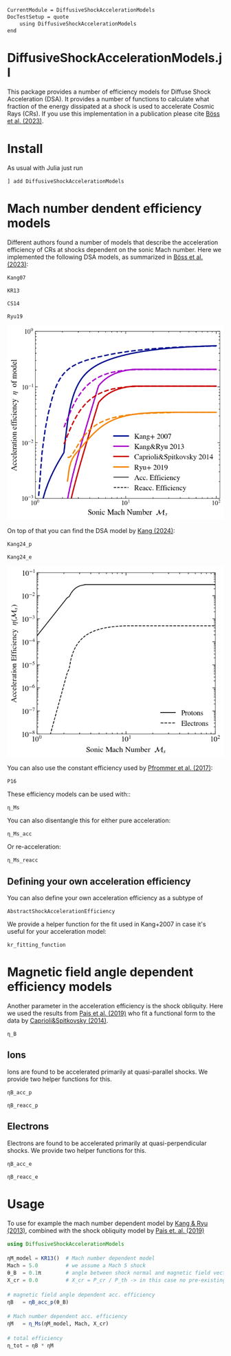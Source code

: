 ```@meta
CurrentModule = DiffusiveShockAccelerationModels
DocTestSetup = quote
    using DiffusiveShockAccelerationModels
end
```

# DiffusiveShockAccelerationModels.jl

This package provides a number of efficiency models for Diffuse Shock Acceleration (DSA). It provides a number of functions to calculate what fraction of the energy dissipated at a shock is used to accelerate Cosmic Rays (CRs).
If you use this implementation in a publication please cite [Böss et al. (2023)](https://ui.adsabs.harvard.edu/abs/2022arXiv220705087B/abstract).

# Install

As usual with Julia just run

```
] add DiffusiveShockAccelerationModels
```

# Mach number dendent efficiency models

Different authors found a number of models that describe the acceleration efficiency of CRs at shocks dependent on the sonic Mach number.
Here we implemented the following DSA models, as summarized in [Böss et al. (2023)](https://ui.adsabs.harvard.edu/abs/2022arXiv220705087B/abstract):

```@docs
Kang07
```

```@docs
KR13
```

```@docs
CS14
```

```@docs
Ryu19
```

![Implemented DSA models](mach_efficiancy_models.png)

On top of that you can find the DSA model by [Kang (2024)](https://ui.adsabs.harvard.edu/abs/2024JKAS...57..155K/abstract):

```@docs
Kang24_p
```

```@docs
Kang24_e
```

![Kang 2024 DSA model](Kang2024.png)


You can also use the constant efficiency used by [Pfrommer et al. (2017)](https://ui.adsabs.harvard.edu/abs/2017MNRAS.465.4500P/abstract):

```@docs
P16
```

These efficiency models can be used with::

```@docs
η_Ms
```

You can also disentangle this for either pure acceleration:

```@docs
η_Ms_acc
```

Or re-acceleration:

```@docs
η_Ms_reacc
```

## Defining your own acceleration efficiency

You can also define your own acceleration efficiency as a subtype of

```@docs
AbstractShockAccelerationEfficiency
```

We provide a helper function for the fit used in Kang+2007 in case it's useful for your acceleration model:

```@docs
kr_fitting_function
```

# Magnetic field angle dependent efficiency models

Another parameter in the acceleration efficiency is the shock obliquity. Here we used the results from [Pais et al. (2019)](http://arxiv.org/abs/1907.04300) who fit a functional form to the data by [Caprioli&Spitkovsky (2014)](https://ui.adsabs.harvard.edu/abs/2014ApJ...783...91C/abstract).

```@docs
η_B
```

## Ions

Ions are found to be accelerated primarily at quasi-parallel shocks. We provide two helper functions for this.

```@docs
ηB_acc_p
```

```@docs
ηB_reacc_p
```

## Electrons

Electrons are found to be accelerated primarily at quasi-perpendicular shocks. We provide two helper functions for this.

```@docs
ηB_acc_e
```

```@docs
ηB_reacc_e
```

# Usage

To use for example the mach number dependent model by [Kang & Ryu (2013)](https://arxiv.org/pdf/1212.3246.pdf), combined with the shock obliquity model by [Pais et. al. (2019)](http://arxiv.org/abs/1907.04300)

```julia
using DiffusiveShockAccelerationModels

ηM_model = KR13()  # Mach number dependent model
Mach = 5.0         # we assume a Mach 5 shock
θ_B  = 0.1π        # angle between shock normal and magnetic field vector
X_cr = 0.0         # X_cr = P_cr / P_th -> in this case no pre-existing CRs

# magnetic field angle dependent acc. efficiency
ηB   = ηB_acc_p(θ_B)  

# Mach number dependent acc. efficiency
ηM   = η_Ms(ηM_model, Mach, X_cr)

# total efficiency
η_tot = ηB * ηM
```
